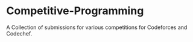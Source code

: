 # Competitive-Programming
A Collection of submissions for various competitions for Codeforces and Codechef.
